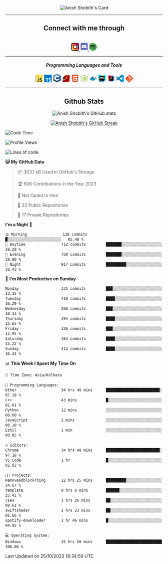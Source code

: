 <div align="center">

![Anish Shobith's Card](https://cardivo.vercel.app/api?name=Anish%20Shobith%20P%20S&description=Hi%20there%F0%9F%91%8B,%20I%20am%20a%2020-years-old.%20I%20am%20a%20Web%20and%20Application%20developer%20from%20India.%20Nice%20to%20meet%20you%20all.%20Looking%20forward%20to%20paritcipate%20with%20you.&image=https://i.imgur.com/WlQk3PY.jpg&&disableAnimation=true&site=https://anishshobithps.tech&pattern=plus&colorPattern=%23171616&backgroundColor=%231a1b26&instagram=anish_shobith&linkedin=Anish%20Shobith%20P%20S&fontColor=%23ffffff&iconColor=%23ffffff)

<hr>
 <h2> Connect with me through </h2>
<br>
<a href="https://www.instagram.com/anish_shobith/">
    <img alt="Anish Shobith's Instagram" width="25px" src="https://raw.githubusercontent.com/anishshobithps/anishshobithps/master/assets/socials/instagram.svg">
    </a>
    <a href="https://discord.gg/cWgDskT">
    <img alt="Anish Shobith's Discord", width="25px" src="https://raw.githubusercontent.com/anishshobithps/anishshobithps/master/assets/socials/discord.svg">
    </a>
    <a href="https://open.spotify.com/user/goshcrm0y9jzum2lffvu6f4hz">
    <img alt="Anish Shobith's Spotify", width="25px" src="https://raw.githubusercontent.com/anishshobithps/anishshobithps/master/assets/socials/spotify.svg">
    </a>
    <br>
    <hr>
    <h4> <i> Programming Languages and Tools </i> </h4>
    <img width="25px" src="https://raw.githubusercontent.com/anishshobithps/anishshobithps/master/assets/languages/javascript.svg">
    <img width="25px" src="https://raw.githubusercontent.com/anishshobithps/anishshobithps/master/assets/languages/typescript.svg">
    <img width="25px" src="https://raw.githubusercontent.com/anishshobithps/anishshobithps/master/assets/languages/cpp.svg">
    <img width="25px" src="https://raw.githubusercontent.com/anishshobithps/anishshobithps/master/assets/languages/ruby.svg">
    <img width="25px" src="https://raw.githubusercontent.com/anishshobithps/anishshobithps/master/assets/languages/html.svg">
    <img width="25px" src="https://raw.githubusercontent.com/anishshobithps/anishshobithps/master/assets/tools/nodejs.svg">
    <img width="25px" src="https://raw.githubusercontent.com/anishshobithps/anishshobithps/master/assets/tools/docker.svg">
    <img width="25px" src="https://raw.githubusercontent.com/anishshobithps/anishshobithps/master/assets/tools/webstorm.svg">
    <img width="25px" src="https://raw.githubusercontent.com/anishshobithps/anishshobithps/master/assets/tools/intellij.svg">
    <img width="25px" src="https://raw.githubusercontent.com/anishshobithps/anishshobithps/master/assets/tools/visualstudiocode.svg">
    <img width="25px" src="https://raw.githubusercontent.com/anishshobithps/anishshobithps/master/assets/tools/git.svg">
<hr>
 <h2> Github Stats </h2>

![Anish Shobith's GitHub stats](https://github-readme-stats-fk82.vercel.app/api?username=anishshobithps&show_icons=true&theme=tokyonight&count_private=true)

[![Anish Shobith's GitHub Streak](https://streak-stats.demolab.com?user=anishshobithps&theme=tokyonight&hide_border=true&border_radius=4.6)](https://git.io/streak-stats)

</div>

<!--START_SECTION:waka-->
![Code Time](http://img.shields.io/badge/Code%20Time-1%2C076%20hrs%2041%20mins-blue)

![Profile Views](http://img.shields.io/badge/Profile%20Views-21-blue)

![Lines of code](https://img.shields.io/badge/From%20Hello%20World%20I%27ve%20Written-555.3%20thousand%20lines%20of%20code-blue)

**🐱 My GitHub Data** 

> 📦 303.1 kB Used in GitHub's Storage 
 > 
> 🏆 606 Contributions in the Year 2023
 > 
> 🚫 Not Opted to Hire
 > 
> 📜 33 Public Repositories 
 > 
> 🔑 17 Private Repositories 
 > 
**I'm a Night 🦉** 

```text
🌞 Morning                138 commits         █░░░░░░░░░░░░░░░░░░░░░░░░   05.48 % 
🌆 Daytime                712 commits         ███████░░░░░░░░░░░░░░░░░░   28.29 % 
🌃 Evening                750 commits         ███████░░░░░░░░░░░░░░░░░░   29.80 % 
🌙 Night                  917 commits         █████████░░░░░░░░░░░░░░░░   36.43 % 
```
📅 **I'm Most Productive on Sunday** 

```text
Monday                   331 commits         ███░░░░░░░░░░░░░░░░░░░░░░   13.15 % 
Tuesday                  410 commits         ████░░░░░░░░░░░░░░░░░░░░░   16.29 % 
Wednesday                260 commits         ███░░░░░░░░░░░░░░░░░░░░░░   10.33 % 
Thursday                 394 commits         ████░░░░░░░░░░░░░░░░░░░░░   15.65 % 
Friday                   326 commits         ███░░░░░░░░░░░░░░░░░░░░░░   12.95 % 
Saturday                 383 commits         ████░░░░░░░░░░░░░░░░░░░░░   15.22 % 
Sunday                   413 commits         ████░░░░░░░░░░░░░░░░░░░░░   16.41 % 
```


📊 **This Week I Spent My Time On** 

```text
🕑︎ Time Zone: Asia/Kolkata

💬 Programming Languages: 
Other                    34 hrs 49 mins      ████████████████████████░   97.18 % 
C++                      43 mins             █░░░░░░░░░░░░░░░░░░░░░░░░   02.01 % 
Python                   12 mins             ░░░░░░░░░░░░░░░░░░░░░░░░░   00.60 % 
JavaScript               2 mins              ░░░░░░░░░░░░░░░░░░░░░░░░░   00.10 % 
Ezhil                    1 min               ░░░░░░░░░░░░░░░░░░░░░░░░░   00.05 % 

🔥 Editors: 
Chrome                   34 hrs 49 mins      ████████████████████████░   97.18 % 
VS Code                  1 hr                █░░░░░░░░░░░░░░░░░░░░░░░░   02.82 % 

🐱‍💻 Projects: 
RemoveAdblockThing       12 hrs 25 mins      █████████░░░░░░░░░░░░░░░░   34.67 % 
template                 9 hrs 6 mins        ██████░░░░░░░░░░░░░░░░░░░   25.41 % 
cses                     3 hrs 26 mins       ██░░░░░░░░░░░░░░░░░░░░░░░   09.61 % 
swiftshader              2 hrs 23 mins       ██░░░░░░░░░░░░░░░░░░░░░░░   06.66 % 
spotify-downloader       1 hr 46 mins        █░░░░░░░░░░░░░░░░░░░░░░░░   04.95 % 

💻 Operating System: 
Windows                  35 hrs 50 mins      █████████████████████████   100.00 % 
```


 Last Updated on 25/10/2023 18:34:59 UTC
<!--END_SECTION:waka-->
